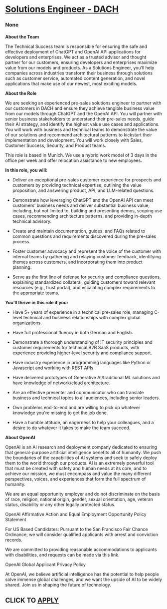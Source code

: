# [Solutions Engineer - DACH](https://www.remotewlb.com/apply/solutions-engineer-dach-116373)  
### None  
####  

**About the Team**

The Technical Success team is responsible for ensuring the safe and effective deployment of ChatGPT and OpenAI API applications for developers and enterprises. We act as a trusted advisor and thought partner for our customers, ensuring developers and enterprises maximize value from our models and products. As a Solutions Engineer, you’ll help companies across industries transform their business through solutions such as customer service, automated content generation, and novel applications that make use of our newest, most exciting models.

**About the Role**

We are seeking an experienced pre-sales solutions engineer to partner with our customers in DACH and ensure they achieve tangible business value from our models through ChatGPT and the OpenAI API. You will partner with senior business stakeholders to understand their pre-sales needs, guide their AI strategy, and identify the highest value use cases and applications. You will work with business and technical teams to demonstrate the value of our solutions and recommend architectural patterns to kickstart their implementation and development. You will work closely with Sales, Customer Success, Security, and Product teams.

This role is based in Munich. We use a hybrid work model of 3 days in the office per week and offer relocation assistance to new employees.

 **In this role, you will:**

  * Deliver an exceptional pre-sales customer experience for prospects and customers by providing technical expertise, outlining the value proposition, and answering product, API, and LLM-related questions.

  * Demonstrate how leveraging ChatGPT and the OpenAI API can meet customers’ business needs and deliver substantial business value, including, but not limited to, building and presenting demos, scoping use cases, recommending architecture patterns, and providing in-depth technical advisory.

  * Create and maintain documentation, guides, and FAQs related to common questions and requirements discovered during the pre-sales process.

  * Foster customer advocacy and represent the voice of the customer with internal teams by gathering and relaying customer feedback, identifying themes across customers, and incorporating them into product planning.

  * Serve as the first line of defense for security and compliance questions, explaining standardized collateral, guiding customers toward relevant resources (e.g., trust portal), and escalating complex requirements to the appropriate teams.

 **You’ll thrive in this role if you:**

  * Have 5+ years of experience in a technical pre-sales role, managing C-level technical and business relationships with complex global organizations.

  * Have full professional fluency in both German and English.

  * Demonstrate a thorough understanding of IT security principles and customer requirements for technical B2B SaaS products, with experience providing higher-level security and compliance support.

  * Have industry experience in programming languages like Python or Javascript and working with REST APIs.

  * Have delivered prototypes of Generative AI/traditional ML solutions and have knowledge of network/cloud architecture.

  * Are an effective presenter and communicator who can translate business and technical topics to all audiences, including senior leaders.

  * Own problems end-to-end and are willing to pick up whatever knowledge you're missing to get the job done.

  * Have a humble attitude, an eagerness to help your colleagues, and a desire to do whatever it takes to make the team succeed.

 **About OpenAI**

OpenAI is an AI research and deployment company dedicated to ensuring that general-purpose artificial intelligence benefits all of humanity. We push the boundaries of the capabilities of AI systems and seek to safely deploy them to the world through our products. AI is an extremely powerful tool that must be created with safety and human needs at its core, and to achieve our mission, we must encompass and value the many different perspectives, voices, and experiences that form the full spectrum of humanity.

We are an equal opportunity employer and do not discriminate on the basis of race, religion, national origin, gender, sexual orientation, age, veteran status, disability or any other legally protected status.

OpenAI Affirmative Action and Equal Employment Opportunity Policy Statement

For US Based Candidates: Pursuant to the San Francisco Fair Chance Ordinance, we will consider qualified applicants with arrest and conviction records.

We are committed to providing reasonable accommodations to applicants with disabilities, and requests can be made via this link.

OpenAI Global Applicant Privacy Policy

At OpenAI, we believe artificial intelligence has the potential to help people solve immense global challenges, and we want the upside of AI to be widely shared. Join us in shaping the future of technology.

  
## CLICK TO [APPLY](https://www.remotewlb.com/apply/solutions-engineer-dach-116373)

